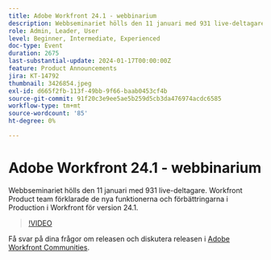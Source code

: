 ```yaml
---
title: Adobe Workfront 24.1 - webbinarium
description: Webbseminariet hölls den 11 januari med 931 live-deltagare. Workfront Product team förklarade de nya funktionerna och förbättringarna i Production i Workfront för version 24.1.
role: Admin, Leader, User
level: Beginner, Intermediate, Experienced
doc-type: Event
duration: 2675
last-substantial-update: 2024-01-17T00:00:00Z
feature: Product Announcements
jira: KT-14792
thumbnail: 3426854.jpeg
exl-id: d665f2fb-113f-49bb-9f66-baab0453cf4b
source-git-commit: 91f20c3e9ee5ae5b259d5cb3da476974acdc6585
workflow-type: tm+mt
source-wordcount: '85'
ht-degree: 0%

---
```


# Adobe Workfront 24.1 - webbinarium

Webbseminariet hölls den 11 januari med 931 live-deltagare. Workfront Product team förklarade de nya funktionerna och förbättringarna i Production i Workfront för version 24.1.

>[!VIDEO](https://video.tv.adobe.com/v/3426854/?learn=on)

Få svar på dina frågor om releasen och diskutera releasen i [Adobe Workfront Communities](https://experienceleaguecommunities.adobe.com/t5/workfront-discussions/event-follow-up-adobe-workfront-24-1-release-webinar/td-p/645442?profile.language=en).
